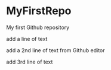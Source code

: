 # MyFirstRepo
My first Github repository

add a line of text

add a 2nd line of text from Github editor

add 3rd line of text